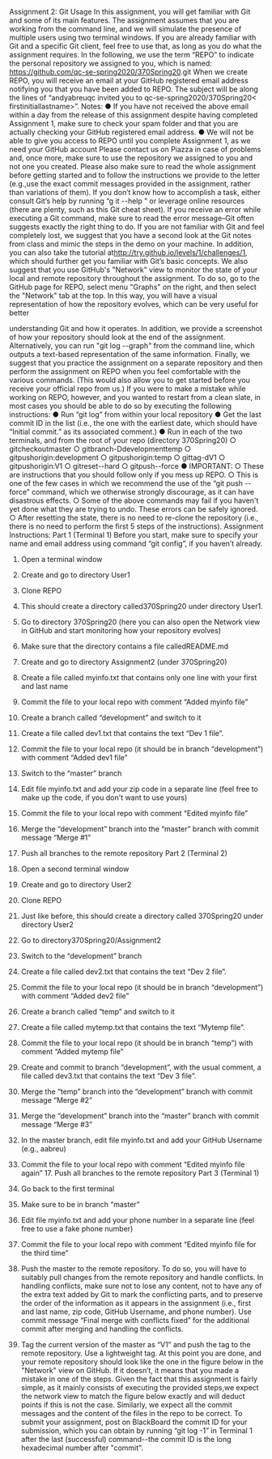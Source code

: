 Assignment 2: Git Usage
In this assignment, you will get familiar with Git and some of its main features. The assignment assumes that you are working from the command line, and we will simulate the presence of multiple users using two terminal windows. If you are already familiar with Git and a specific Git client, feel free to use that, as long as you do what the assignment requires.
In the following, we use the term “REPO” to indicate ​the personal repository we assigned to you​, which is named:
https://github.com/qc-se-spring2020/370Spring20<firstinitiallastname>.git
When we create REPO, you will receive an email ​at your GitHub registered email address notifying you that you have been added to REPO. The subject will be along the lines of “andyabreuqc​ invited you to qc-se-spring2020/​370Spring20<​firstinitiallastname​>”.
Notes:
● If you have not received the above email within a day from the release of this assignment despite having completed Assignment 1, make sure to check your spam folder and that you are actually checking your GitHub registered email address.
● We will not be able to give you access to REPO until you complete Assignment 1​, as we need your GitHub account
Please contact us on Piazza in case of problems and, once more, ​make sure to use the repository we assigned to you and not one you created​.
Please also make sure to read the whole assignment before getting started and to follow the instructions we provide to the letter (e.g., ​use the exact commit messages provided in the assignment, rather than variations of them​). If you don’t know how to accomplish a task, either consult Git’s help by running “g​ it --help <command>​” or leverage online resources (there are plenty, such as this ​Git cheat sheet​). If you receive an error while executing a Git command, make sure to read the error message–Git often suggests exactly the right thing to do.
If you are not familiar with Git and feel completely lost, we suggest that you have a second look at the Git notes from class and mimic the steps in the demo on your machine. In addition, you can also take the tutorial at ​http://try.github.io/levels/1/challenges/1​, which should further get you familiar with Git’s basic concepts.
We also suggest that you use GitHub's "Network" view to monitor the state of your local and remote repository throughout the assignment. To do so, go to the GitHub page for REPO, select menu "Graphs" on the right, and then select the "Network" tab at the top. In this way, you will have a visual representation of how the repository evolves, which can be very useful for better
  
 understanding Git and how it operates. In addition, we provide a screenshot of how your repository should look at the end of the assignment. Alternatively, you can run "​git log --graph​" from the command line, which outputs a text-based representation of the same information.
Finally, we suggest that you practice the assignment on a separate repository and then perform the assignment on REPO when you feel comfortable with the various commands. (This would also allow you to get started before you receive your official repo from us.) If you were to make a mistake while working on REPO, however, and you wanted to restart from a clean slate, ​in most cases ​you should be able to do so by executing the following instructions:
● Run “​git log​” from within your local repository
● Get the last commit ID in the list (i.e., the one with the earliest date, which should have
“Initial commit.” as its associated comment.)
● Run in each of the two terminals, and from the root of your repo (directory
370Spring20<firstinitiallastname>​)
○ gitcheckoutmaster
○ gitbranch-Ddevelopmenttemp
○ gitpushorigin:development
○ gitpushorigin:temp
○ gittag-dV1
○ gitpushorigin:V1
○ gitreset--hard<lastcommitID> ○ gitpush--force
● IMPORTANT:
○ These are instructions that you should follow only if you mess up REPO.
○ This is one of the few cases in which we recommend the use of the “​git push
--force​” command, which we otherwise strongly discourage, as it can have disastrous effects.
○ Some of the above commands may fail if you haven't yet done what they are trying to undo. These errors can be safely ignored.
○ After resetting the state, there is no need to re-clone the repository (i.e., there is no need to perform the first 5 steps of the instructions).
Assignment Instructions:
Part 1 (Terminal 1)
Before you start, make sure to specify your name and email address using command “​git config​”, if you haven’t already.
1. Open a terminal window
2. Create and go to directory ​User1
3. Clone REPO

 4. This should create a directory called ​370Spring20<firstinitiallastname> under directory ​User1​.
5. Go to directory ​370Spring20<firstinitiallastname>​ (here you can also open the Network view in GitHub and start monitoring how your repository evolves)
6. Make sure that the directory contains a file called ​README.md
7. Create and go to directory ​Assignment2​ (under
370Spring20<firstinitiallastname>​)
8. Create a file called ​myinfo.txt​ that contains only one line with your first and last name
9. Commit the file to your local repo with comment “Added myinfo file”
10. Create a branch called “development” and switch to it
11. Create a file called ​dev1.txt​ that contains the text “Dev 1 file”.
12. Commit the file to your local repo (it should be in branch “development”) with comment
“Added dev1 file”
13. Switch to the “master” branch
14. Edit file ​myinfo.txt ​and add your zip code in a separate line (feel free to make up the
code, if you don't want to use yours)
15. Commit the file to your local repo with comment “Edited myinfo file”
16. Merge the “development” branch into the “master” branch with commit message “Merge
#1”
17. Push all branches to the remote repository
Part 2 (Terminal 2)
1. Open a second terminal window
2. Create and go to directory ​User2
3. Clone REPO
4. Just like before, this should create a directory called
370Spring20<firstinitiallastname>​ under directory ​User2
5. Go to directory ​370Spring20<firstinitiallastname>/Assignment2
6. Switch to the “development” branch
7. Create a file called ​dev2.txt​ that contains the text “Dev 2 file”.
8. Commit the file to your local repo (it should be in branch “development”) with comment
“Added dev2 file”
9. Create a branch called “temp” and switch to it
10. Create a file called ​mytemp.txt​ that contains the text “Mytemp file”.
11. Commit the file to your local repo (it should be in branch “temp”) with comment “Added
mytemp file”
12. Create and commit to branch “development”, with the usual comment, a file called
dev3.txt​ that contains the text “Dev 3 file”.
13. Merge the “temp” branch into the “development” branch with commit message “Merge
#2”
14. Merge the “development” branch into the “master” branch with commit message “Merge
#3”

 15. In the master branch, edit file ​myinfo.txt ​and add your GitHub Username (e.g., aabreu)
16. Commit the file to your local repo with comment “Edited myinfo file again” 17. Push all branches to the remote repository
Part 3 (Terminal 1)
1. Go back to the first terminal
2. Make sure to be in branch “master”
3. Edit file ​myinfo.txt ​and add your phone number in a separate line (feel free to use a
fake phone number)
4. Commit the file to your local repo with comment “Edited myinfo file for the third time”
5. Push the master to the remote repository. To do so, you will have to suitably pull
changes from the remote repository and handle conflicts. In handling conflicts, make sure not to lose any content, not to have any of the extra text added by Git to mark the conflicting parts, and to preserve the order of the information as it appears in the assignment (i.e., first and last name, zip code, GitHub Username, and phone number). Use commit message “Final merge with conflicts fixed” for the additional commit after merging and handling the conflicts.
6. Tag the current version of the master as “V1” and push the tag to the remote repository. Use a ​lightweight tag​.
At this point you are done, and your remote repository should look like the one in the figure below in the "Network" view on GitHub. If it doesn’t, it means that you made a mistake in one of the steps. Given the fact that this assignment is fairly simple, as it mainly consists of executing the provided steps, ​we expect the network view to match the figure below exactly and will deduct points if this is not the case. Similarly, we expect all the commit messages and the content of the files in the repo to be correct.
To submit your assignment, post on BlackBoard the commit ID for your submission, which you can obtain by running “​git log -1​” in Terminal 1 after the last (successful) command--the commit ID is the long hexadecimal number after "commit".
  
